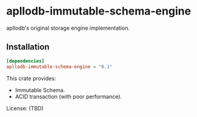# apllodb-immutable-schema-engine

apllodb's original storage engine implementation.

## Installation

```toml
[dependencies]
apllodb-immutable-schema-engine = "0.1"
```

This crate provides:

- Immutable Schema.
- ACID transaction (with poor performance).

License: (TBD)
